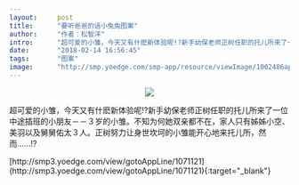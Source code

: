 ```yaml
---
layout:     post
title:      "要听爸爸的话小兔兔图案"
author:     "作者：松智洋"
intro:      "超可爱的小雏，今天又有什麽新体验呢!?新手幼保老师正树任职的托儿所来了一位中途插班的小朋友－－３岁的小雏。不知为何她双亲都不在，家人只有姊姊小空、美羽以及舅舅佑太３人。正树努力让身世坎坷的小雏能开心地来托儿所，然而……!?"
date:       "2018-02-14 16:56:45"
tags:       "图案"
image:      "http://smp.yoedge.com/smp-app/resource/viewImage/1002486appline.png"
---
```

<div style="text-align: center">
<p><img src="http://smp.yoedge.com/smp-app/resource/viewImage/1002486appline.png"/></p>
</div>
<p class="post-meta">
<span>超可爱的小雏，今天又有什麽新体验呢!?新手幼保老师正树任职的托儿所来了一位中途插班的小朋友－－３岁的小雏。不知为何她双亲都不在，家人只有姊姊小空、美羽以及舅舅佑太３人。正树努力让身世坎坷的小雏能开心地来托儿所，然而……!?</span>
</p>
[http://smp3.yoedge.com/view/gotoAppLine/1071121](http://smp3.yoedge.com/view/gotoAppLine/1071121){:target="_blank"}


